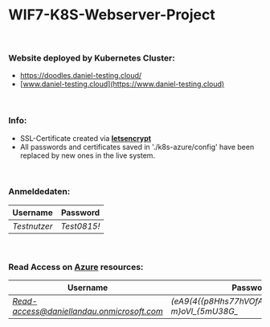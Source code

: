# WIF7-K8S-Webserver-Project

<br>

### Website deployed by Kubernetes Cluster:

- https://doodles.daniel-testing.cloud/
- [www.daniel-testing.cloud](https://www.daniel-testing.cloud)

<br>

### Info:  
- SSL-Certificate created via **[letsencrypt](https://letsencrypt.org/)**
- All passwords and certificates saved in './k8s-azure/config' have been replaced by new ones in the live system.

<br>

### Anmeldedaten:
|Username|Password|
|--------|--------|
|*Testnutzer*|*Test0815!*|

<br>

### Read Access on [Azure](https://portal.azure.com/) resources:
|Username|Password|
|--------|--------|
|*Read-access@daniellandau.onmicrosoft.com*|*(eA9(4{{p8Hhs77hVOfAX>Z03BGdI0jNd-m}oVl_{5mU38G_*|
